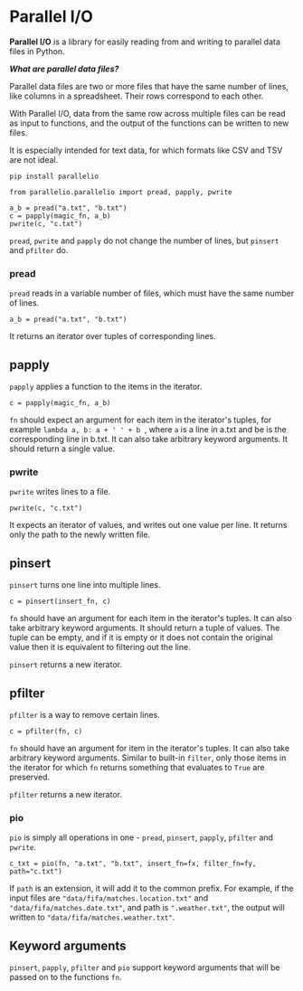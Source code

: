 # Parallel I/O

**Parallel I/O** is a library for easily reading from and writing to parallel data files in Python.

***What are parallel data files?***

Parallel data files are two or more files that have the same number of lines, like columns in a spreadsheet.  Their rows correspond to each other.

With Parallel I/O, data from the same row across multiple files can be read as input to functions, and the output of the functions can be written to new files.

It is especially intended for text data, for which formats like CSV and TSV are not ideal.

```
pip install parallelio
```

```
from parallelio.parallelio import pread, papply, pwrite

a_b = pread("a.txt", "b.txt")
c = papply(magic_fn, a_b)
pwrite(c, "c.txt")
```

`pread`, `pwrite` and `papply` do not change the number of lines, but `pinsert` and `pfilter` do.

### pread
`pread` reads in a variable number of files, which must have the same number of lines.
```
a_b = pread("a.txt", "b.txt")
```
It returns an iterator over tuples of corresponding lines.

## papply
`papply` applies a function to the items in the iterator.
```
c = papply(magic_fn, a_b)
```
`fn` should expect an argument for each item in the iterator's tuples, for example `lambda a, b: a + ' ' + b
`, where `a` is a line in a.txt and be is the corresponding line in b.txt.  It can also take arbitrary keyword arguments.  It should return a single value.

### pwrite
`pwrite` writes lines to a file.
```
pwrite(c, "c.txt")
```
It expects an iterator of values, and writes out one value per line.  It returns only the path to the newly written file.

## pinsert
`pinsert` turns one line into multiple lines.
```
c = pinsert(insert_fn, c)
```
`fn` should have an argument for each item in the iterator's tuples.  It can also take arbitrary keyword arguments.  It should return a tuple of values.  The tuple can be empty, and if it is empty or it does not contain the original value then it is equivalent to filtering out the line.

`pinsert` returns a new iterator.

## pfilter
`pfilter` is a way to remove certain lines.
```
c = pfilter(fn, c)
```
`fn` should have an argument for item in the iterator's tuples.  It can also take arbitrary keyword arguments.  Similar to built-in `filter`, only those items in the iterator for which `fn` returns something that evaluates to `True` are preserved.

`pfilter` returns a new iterator.

### pio
`pio` is simply all operations in one - `pread`, `pinsert`, `papply`, `pfilter` and `pwrite`.

```
c_txt = pio(fn, "a.txt", "b.txt", insert_fn=fx, filter_fn=fy, path="c.txt")
```

If `path` is an extension, it will add it to the common prefix.  For example, if the input files are `"data/fifa/matches.location.txt"` and `"data/fifa/matches.date.txt"`, and path is `".weather.txt"`, the output will written to
`"data/fifa/matches.weather.txt"`.

## Keyword arguments

`pinsert`, `papply`, `pfilter` and `pio` support keyword arguments that will be passed on to the functions `fn`.
